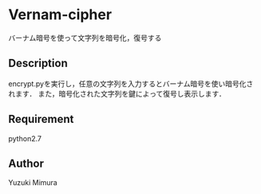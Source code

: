 # Vernam-cipher


バーナム暗号を使って文字列を暗号化，復号する

## Description
encrypt.pyを実行し，任意の文字列を入力するとバーナム暗号を使い暗号化されます．
また，暗号化された文字列を鍵によって復号し表示します．


## Requirement
python2.7

## Author
Yuzuki Mimura
